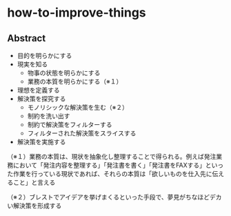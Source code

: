 # how-to-improve-things

## Abstract

- 目的を明らかにする
- 現実を知る
  - 物事の状態を明らかにする
  - 業務の本質を明らかにする（※１）
- 理想を定義する
- 解決策を探究する
  - モノリシックな解決策を生む（※２）
  - 制約を洗い出す
  - 制約で解決策をフィルターする
  - フィルターされた解決策をスライスする
- 解決策を実施する

（※１）業務の本質は、現状を抽象化し整理することで得られる。例えば発注業務において「発注内容を整理する」「発注書を書く」「発注書をFAXする」といった作業を行っている現状であれば、それらの本質は「欲しいものを仕入先に伝えること」と言える

（※２）ブレストでアイデアを挙げまくるといった手段で、夢見がちなほどデカい解決策を形成する
